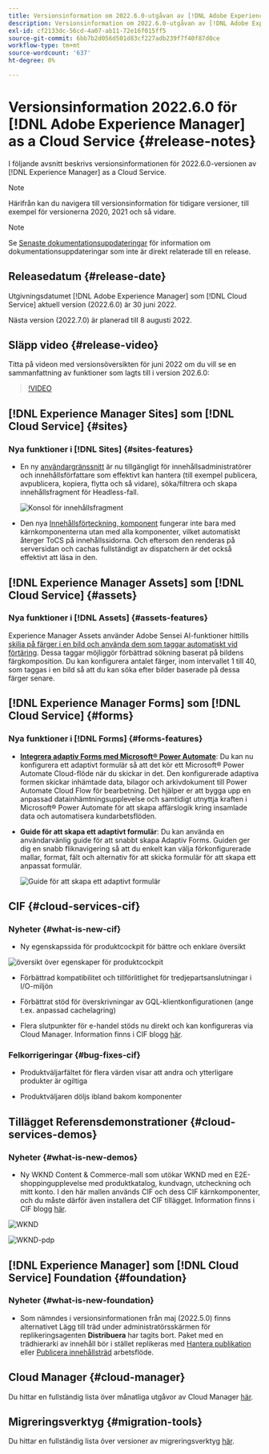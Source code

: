 ```yaml
---
title: Versionsinformation om 2022.6.0-utgåvan av [!DNL Adobe Experience Manager] as a Cloud Service.
description: Versionsinformation om 2022.6.0-utgåvan av [!DNL Adobe Experience Manager] as a Cloud Service.
exl-id: cf2133dc-56cd-4a07-ab11-72e16f015ff5
source-git-commit: 6bb7b2d056d501d83cf227adb239f7f40f87d0ce
workflow-type: tm+mt
source-wordcount: '637'
ht-degree: 0%

---
```


# Versionsinformation 2022.6.0 för [!DNL Adobe Experience Manager] as a Cloud Service {#release-notes}

I följande avsnitt beskrivs versionsinformationen för 2022.6.0-versionen av [!DNL Experience Manager] as a Cloud Service.

>[!NOTE]
>
>Härifrån kan du navigera till versionsinformation för tidigare versioner, till exempel för versionerna 2020, 2021 och så vidare.

>[!NOTE]
>
>Se [Senaste dokumentationsuppdateringar](https://experienceleague.adobe.com/docs/experience-manager-release-information/aem-release-updates/doc-updates/documentation-updates.html) för information om dokumentationsuppdateringar som inte är direkt relaterade till en release.

## Releasedatum {#release-date}

Utgivningsdatumet [!DNL Adobe Experience Manager] som [!DNL Cloud Service] aktuell version (2022.6.0) är 30 juni 2022.

Nästa version (2022.7.0) är planerad till 8 augusti 2022.

## Släpp video {#release-video}

Titta på videon med versionsöversikten för juni 2022 om du vill se en sammanfattning av funktioner som lagts till i version 202.6.0:

>[!VIDEO](https://video.tv.adobe.com/v/344308/?quality=12)

## [!DNL Experience Manager Sites] som [!DNL Cloud Service] {#sites}

### Nya funktioner i [!DNL Sites] {#sites-features}

* En ny [användargränssnitt](/help/sites-cloud/administering/content-fragments/managing.md#content-fragments-console) är nu tillgängligt för innehållsadministratörer och innehållsförfattare som effektivt kan hantera (till exempel publicera, avpublicera, kopiera, flytta och så vidare), söka/filtrera och skapa innehållsfragment för Headless-fall.

  ![Konsol för innehållsfragment](/help/release-notes/assets/cf-ui.png)

* Den nya [Innehållsförteckning, komponent](https://experienceleague.adobe.com/docs/experience-manager-core-components/using/components/tableofcontents.html) fungerar inte bara med kärnkomponenterna utan med alla komponenter, vilket automatiskt återger ToCS på innehållssidorna. Och eftersom den renderas på serversidan och cachas fullständigt av dispatchern är det också effektivt att läsa in den.

## [!DNL Experience Manager Assets] som [!DNL Cloud Service] {#assets}

### Nya funktioner i [!DNL Assets] {#assets-features}

Experience Manager Assets använder Adobe Sensei AI-funktioner hittills [skilja på färger i en bild och använda dem som taggar automatiskt vid förtäring](/help/assets/color-tag-images.md). Dessa taggar möjliggör förbättrad sökning baserat på bildens färgkomposition. Du kan konfigurera antalet färger, inom intervallet 1 till 40, som taggas i en bild så att du kan söka efter bilder baserade på dessa färger senare.

## [!DNL Experience Manager Forms] som [!DNL Cloud Service] {#forms}

### Nya funktioner i [!DNL Forms] {#forms-features}

* **[Integrera adaptiv Forms med Microsoft® Power Automate](/help/forms/forms-microsoft-power-automate-integration.md)**: Du kan nu konfigurera ett adaptivt formulär så att det kör ett Microsoft® Power Automate Cloud-flöde när du skickar in det. Den konfigurerade adaptiva formen skickar inhämtade data, bilagor och arkivdokument till Power Automate Cloud Flow för bearbetning. Det hjälper er att bygga upp en anpassad datainhämtningsupplevelse och samtidigt utnyttja kraften i Microsoft® Power Automate för att skapa affärslogik kring insamlade data och automatisera kundarbetsflöden.

* **Guide för att skapa ett adaptivt formulär**: Du kan använda en användarvänlig guide för att snabbt skapa Adaptiv Forms. Guiden ger dig en snabb fliknavigering så att du enkelt kan välja förkonfigurerade mallar, format, fält och alternativ för att skicka formulär för att skapa ett anpassat formulär.

  ![Guide för att skapa ett adaptivt formulär](/help/release-notes/assets/wizard.png)

## CIF {#cloud-services-cif}

### Nyheter {#what-is-new-cif}

* Ny egenskapssida för produktcockpit för bättre och enklare översikt

![översikt över egenskaper för produktcockpit](/help/assets/CIF/product_cockpit_properties_overview.png)

* Förbättrad kompatibilitet och tillförlitlighet för tredjepartsanslutningar i I/O-miljön

* Förbättrat stöd för överskrivningar av GQL-klientkonfigurationen (ange t.ex. anpassad cachelagring)

* Flera slutpunkter för e-handel stöds nu direkt och kan konfigureras via Cloud Manager. Information finns i CIF blogg [här](https://medium.com/adobetech/use-aem-as-a-cloud-service-with-multiple-adobe-commerce-systems-9295612a9554).


### Felkorrigeringar {#bug-fixes-cif}

* Produktväljarfältet för flera värden visar att andra och ytterligare produkter är ogiltiga

* Produktväljaren döljs ibland bakom komponenter

## Tillägget Referensdemonstrationer {#cloud-services-demos}

### Nyheter {#what-is-new-demos}

* Ny WKND Content &amp; Commerce-mall som utökar WKND med en E2E-shoppingupplevelse med produktkatalog, kundvagn, utcheckning och mitt konto. I den här mallen används CIF och dess CIF kärnkomponenter, och du måste därför även installera det CIF tillägget. Information finns i CIF blogg [här](https://medium.com/adobetech/learn-how-to-create-a-shoppable-experience-with-the-new-wknd-reference-site-and-cif-b3b2c161f67e).

![WKND](/help/assets/CIF/wknd_shop.png)

![WKND-pdp](/help/assets/CIF/wknd_pdp.png)

## [!DNL Experience Manager] som [!DNL Cloud Service] Foundation {#foundation}

### Nyheter {#what-is-new-foundation}

* Som nämndes i versionsinformationen från maj (2022.5.0) finns alternativet Lägg till träd under administratörsskärmen för replikeringsagenten **Distribuera** har tagits bort. Paket med en trädhierarki av innehåll bör i stället replikeras med [Hantera publikation](/help/operations/replication.md#manage-publication) eller [Publicera innehållsträd](/help/operations/replication.md#manage-publication#publish-content-tree-workflow) arbetsflöde.

## Cloud Manager {#cloud-manager}

Du hittar en fullständig lista över månatliga utgåvor av Cloud Manager [här](/help/implementing/cloud-manager/release-notes/current.md).

## Migreringsverktyg {#migration-tools}

Du hittar en fullständig lista över versioner av migreringsverktyg [här](/help/journey-migration/release-notes/release-notes-migration-tools-current.md).
